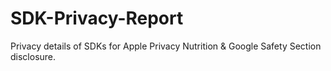 # SDK-Privacy-Report
Privacy details of SDKs for Apple Privacy Nutrition &amp; Google Safety Section disclosure.
